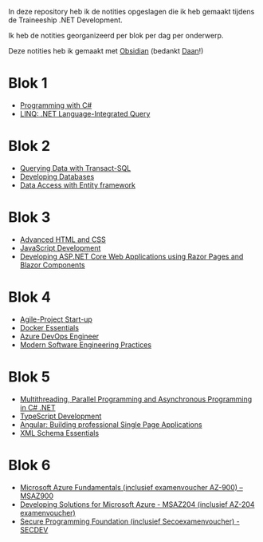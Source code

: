 
In deze repository heb ik de notities opgeslagen die ik heb gemaakt tijdens de Traineeship .NET Development.

Ik heb de notities georganizeerd per blok per dag per onderwerp.

Deze notities heb ik gemaakt met [Obsidian](https://obsidian.md/) (bedankt [Daan](https://github.com/dtrommel/.NET_Trainee_Notes)!)

# Blok 1
- [Programming with C#](https://training.infosupport.com/trainingen/cnetin/)
- [LINQ: .NET Language-Integrated Query](https://training.infosupport.com/trainingen/LINQ)

# Blok 2
- [Querying Data with Transact-SQL](https://training.infosupport.com/trainingen/QDTSQL/querying-data-with-transact-sql/)
- [Developing Databases](https://training.infosupport.com/trainingen/DEVSQLESS/developing-sql-databases/)
- [Data Access with Entity framework](https://training.infosupport.com/trainingen/DDAS/data-access-with-entity-framework/)

# Blok 3
- [Advanced HTML and CSS](https://training.infosupport.com/trainingen/HTMLCSSADV/advanced-html-and-css/)
- [JavaScript Development](https://training.infosupport.com/trainingen/JSDEV/javascript-development/)
- [Developing ASP.NET Core Web Applications using Razor Pages and Blazor Components](https://training.infosupport.com/trainingen/RAZOR/developing-aspnet-core-web-applications-using-razor-pages-and-blazor-components/)

# Blok 4
- [Agile-Project Start-up](https://training.infosupport.com/trainingen/msep/modern-software-engineering-practices/)
- [Docker Essentials](https://training.infosupport.com/trainingen/DOCKERESS/docker-essentials/)
- [Azure DevOps Engineer](https://training.infosupport.com/trainingen/MSAZ400/azure-devops-engineer-az-400/)
- [Modern Software Engineering Practices](https://training.infosupport.com/trainingen/MSEP/modern-software-engineering-practices/)

# Blok 5
- [Multithreading, Parallel Programming and Asynchronous Programming in C# .NET](https://training.infosupport.com/trainingen/THREADS/multithreading-parallel-programming-and-asynchronous-programming-in-c-net/)
- [TypeScript Development](https://training.infosupport.com/trainingen/TSDEV/typescript-development/)
- [Angular: Building professional Single Page Applications](https://training.infosupport.com/trainingen/ANGULAR/angular-building-professional-single-page-applications/)
- [XML Schema Essentials](https://training.infosupport.com/trainingen/XSDE/xml-schema-essentials/)

# Blok 6
- [Microsoft Azure Fundamentals (inclusief examenvoucher AZ-900) – MSAZ900](https://training.infosupport.com/trainingen/MSAZ900)
- [Developing Solutions for Microsoft Azure - MSAZ204 (inclusief AZ-204 examenvoucher)](https://training.infosupport.com/trainingen/MSAZ204)
- [Secure Programming Foundation (inclusief Secoexamenvoucher) - SECDEV](https://training.infosupport.com/trainingen/SECDEV)